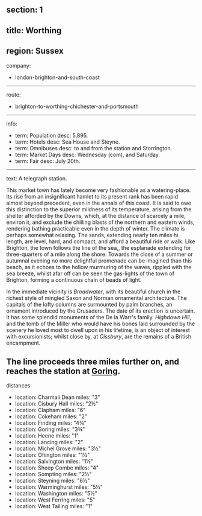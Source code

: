 section: 1
----
title: Worthing
----
region: Sussex
----
company:
- london-brighton-and-south-coast
----
route:
- brighton-to-worthing-chichester-and-portsmouth
----
info:
- term: Population
  desc: 5,895.
- term: Hotels
  desc: Sea House and Steyne.
- term: Omnibuses
  desc: to and from the station and Storrington.
- term: Market Days
  desc: Wednesday (com), and Saturday.
- term: Fair
  desc: July 20th.
----
text: A telegraph station.

This market town has lately become very fashionable as a watering-place. Its rise from an insignificant hamlet to its present rank has been rapid almost beyond precedent, even in the annals of this coast. It is said to owe this distinction to the superior mildness of its temperature, arising from the shelter afforded by the Downs, which, at the distance of scarcely a mile, environ it, and exclude the chilling blasts of the northern and eastern winds, rendering bathing practicable even in the depth of winter. The climate is perhaps somewhat relaxing. The sands, extending nearly ten miles hi length, are level, hard, and compact, and afford a beautiful ride or walk. Like Brighton, the town follows the line of the sea,, the esplanade extending for three-quarters of a mile along the shore. Towards the close of a summer or autumnal evening no more delightful promenade can be imagined than this beach, as it echoes to the hollow murmuring of the waves, rippled with the sea breeze, whilst afar off can be seen the gas-lights of the town of Brighton, forming a continuous chain of beads of light.

In the immediate vicinity is *Broadwater*, with its beautiful church in the richest style of mingled Saxon and Norman ornamental architecture. The capitals of the lofty columns are surmounted by palm branches, an ornament introduced by the Crusaders. The date of its erection is uncertain. It has some splendid monuments of the De la Warr's family. *Highdown Hill*, and the tomb of the Miller who would have his bones laid surrounded by the scenery he loved most to dwell upon in his lifetime, is an object of interest with excursionists; whilst close by, at *Cissbury*, are the remains of a British encampment.

The line proceeds three miles further on, and reaches the station at [Goring](/stations/goring).
----
distances:
- location: Charmaii Dean
  miles: "3"
- location: Cisbury Hall
  miles: "2½"
- location: Clapham
  miles: "6"
- location: Cokeham
  miles: "2"
- location: Finding
  miles: "4¾"
- location: Goring
  miles: "3¾"
- location: Heene
  miles: "1"
- location: Lancing
  miles: "2"
- location: Michel Grove
  miles: "3½"
- location: Ofiington
  miles: "1½"
- location: Salvington
  miles: "1½"
- location: Sheep Combe
  miles: "4"
- location: Sompting
  miles: "2½"
- location: Steyning
  miles: "6½"
- location: Warminghurst
  miles: "5½"
- location: Washington
  miles: "5½"
- location: West Ferring
  miles: "5"
- location: West Tailing
  miles: "1"
